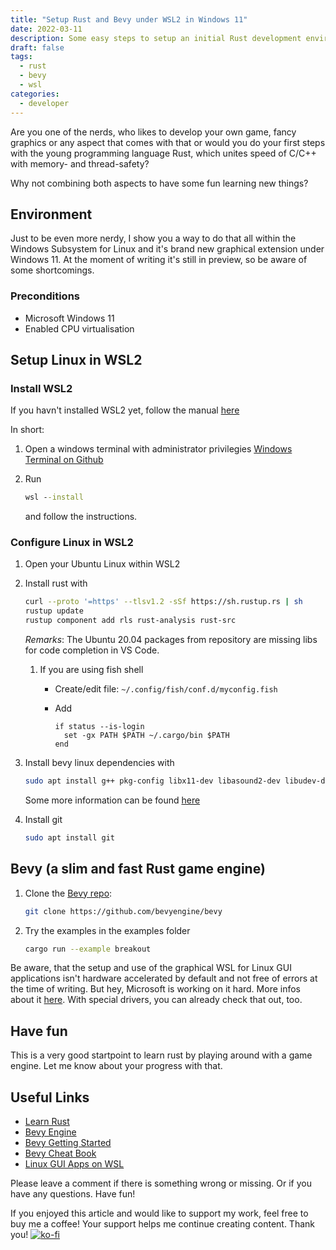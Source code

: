 ```yaml
---
title: "Setup Rust and Bevy under WSL2 in Windows 11"
date: 2022-03-11
description: Some easy steps to setup an initial Rust development environment in Windows 11 WSL2/Ubuntu Linux together with the needed libraries to compile and run all of the Bevy examples. All that is running within the brand new preview of the graphical WSL implementation.
draft: false
tags:
  - rust
  - bevy
  - wsl
categories:
  - developer
---
```


Are you one of the nerds, who likes to develop your own game, fancy graphics or any aspect that comes with that or would you do your first steps with the young programming language Rust, which unites speed of C/C++ with memory- and thread-safety?

Why not combining both aspects to have some fun learning new things?

## Environment

Just to be even more nerdy, I show you a way to do that all within the Windows Subsystem for Linux and it's brand new graphical extension under Windows 11. At the moment of writing it's still in preview, so be aware of some shortcomings.

### Preconditions

- Microsoft Windows 11
- Enabled CPU virtualisation

## Setup Linux in WSL2

### Install WSL2

If you havn't installed WSL2 yet, follow the manual [here](https://docs.microsoft.com/en-us/windows/wsl/install)

In short:

1. Open a windows terminal with administrator privilegies [Windows Terminal on Github](https://github.com/microsoft/terminal)
1. Run

   ```bat
   wsl --install
   ```

   and follow the instructions.

### Configure Linux in WSL2

1. Open your Ubuntu Linux within WSL2

1. Install rust with

   ```sh
   curl --proto '=https' --tlsv1.2 -sSf https://sh.rustup.rs | sh
   rustup update
   rustup component add rls rust-analysis rust-src
   ```

   _Remarks_: The Ubuntu 20.04 packages from repository are missing libs for code completion in VS Code.

   1. If you are using fish shell

      - Create/edit file: `~/.config/fish/conf.d/myconfig.fish`
      - Add

        ```fish
        if status --is-login
          set -gx PATH $PATH ~/.cargo/bin $PATH
        end
        ```

1. Install bevy linux dependencies with

   ```sh
   sudo apt install g++ pkg-config libx11-dev libasound2-dev libudev-dev libwayland-dev libxkbcommon-dev mesa-vulkan-drivers
   ```

   Some more information can be found [here](https://github.com/bevyengine/bevy/blob/main/docs/linux_dependencies.md)

1. Install git

   ```sh
   sudo apt install git
   ```

## Bevy (a slim and fast Rust game engine)

1. Clone the [Bevy repo](https://github.com/bevyengine/bevy):

   ```sh
   git clone https://github.com/bevyengine/bevy
   ```

2. Try the examples in the examples folder

   ```sh
   cargo run --example breakout
   ```

Be aware, that the setup and use of the graphical WSL for Linux GUI applications isn't hardware accelerated by default and not free of errors at the time of writing. But hey, Microsoft is working on it hard. More infos about it [here](https://docs.microsoft.com/en-us/windows/wsl/tutorials/gui-apps). With special drivers, you can already check that out, too.

## Have fun

This is a very good startpoint to learn rust by playing around with a game engine. Let me know about your progress with that.

## Useful Links

- [Learn Rust](https://www.rust-lang.org/learn)
- [Bevy Engine](https://bevyengine.org/)
- [Bevy Getting Started](https://bevyengine.org/learn/book/getting-started/)
- [Bevy Cheat Book](https://bevy-cheatbook.github.io/)
- [Linux GUI Apps on WSL](https://docs.microsoft.com/en-us/windows/wsl/tutorials/gui-apps)

Please leave a comment if there is something wrong or missing. Or if you have any questions.
Have fun!

If you enjoyed this article and would like to support my work, feel free to buy me a coffee! Your support helps me continue creating content. Thank you! [![ko-fi](https://ko-fi.com/img/githubbutton_sm.svg)](https://ko-fi.com/F2F7GC8PC)

